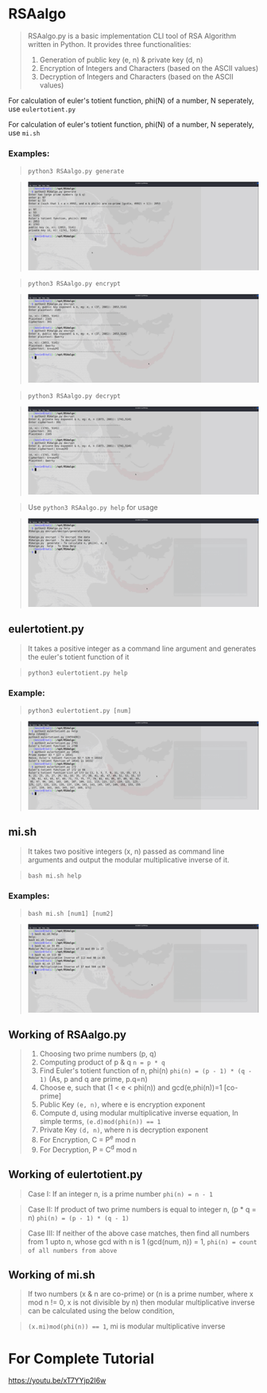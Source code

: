 # RSAalgo

> RSAalgo.py is a basic implementation CLI tool of RSA Algorithm written in Python. It provides three functionalities:
> 1. Generation of public key (e, n) & private key (d, n)
> 2. Encryption of Integers and Characters (based on the ASCII values)
> 3. Decryption of Integers and Characters (based on the ASCII values)

For calculation of euler's totient function, phi(N) of a number, N seperately, use `eulertotient.py`

For calculation of euler's totient function, phi(N) of a number, N seperately, use `mi.sh`

 ### Examples:
 > `python3 RSAalgo.py generate`
 
 > ![Generate public & private keys](/pics/generate.png)
 
 > `python3 RSAalgo.py encrypt`
 
 > ![Encryption](/pics/encrypt.png)
 
 > `python3 RSAalgo.py decrypt`
 
 > ![Decryption](/pics/decrypt.png)
 
 > Use `python3 RSAalgo.py help` for usage
 
 > ![Decryption](/pics/rsaHelp.png)

 ## eulertotient.py
 > It takes a positive integer as a command line argument and generates the euler's totient function of it 
 
 > `python3 eulertotient.py help`
 
 ### Example:
 > `python3 eulertotient.py [num]`
 
 > ![Euler's Totient Function](/pics/et.png)

 ## mi.sh
 > It takes two positive integers (x, n) passed as command line arguments and output the modular multiplicative inverse of it.
 
 > `bash mi.sh help`
 
 ### Examples:
 > `bash mi.sh [num1] [num2]`
 
 > ![Modular Multiplicative Inverse](/pics/mi.png)

## Working of RSAalgo.py
> 1. Choosing two prime numbers (p, q)
> 2. Computing product of p & q `n = p * q`
> 3. Find Euler's totient function of n, phi(n)
>       `phi(n) = (p - 1) * (q - 1)` (As, p and q are prime, p.q=n)
> 4. Choose e, such that (1 < e < phi(n)) and gcd(e,phi(n))=1 [co-prime]
> 5. Public Key `(e, n)`, where e is encryption exponent
> 6. Compute d, using modular multiplicative inverse equation,
>       In simple terms, `(e.d)mod(phi(n)) == 1`
> 7. Private Key `(d, n)`, where n is decryption exponent
> 8. For Encryption,
>       C = P<sup>e</sup> mod n
> 9. For Decryption,
>        P = C<sup>d</sup> mod n

## Working of eulertotient.py
> Case I: If an integer n, is a prime number
>   `phi(n) = n - 1`

> Case II: If product of two prime numbers is equal to integer n, (p * q = n)
>   `phi(n) = (p - 1) * (q - 1)`

> Case III: If neither of the above case matches, then find all numbers from 1 upto n, whose gcd with n is 1 (gcd(num, n)) = 1,
>   `phi(n) = count of all numbers from above`

## Working of mi.sh
> If two numbers (x & n are co-prime) or (n is a prime number, where x mod n != 0, x is not divisible by n) then modular multiplicative inverse can be calculated using the below condition,

>    `(x.mi)mod(phi(n)) == 1`, mi is modular multiplicative inverse

# For Complete Tutorial
https://youtu.be/xT7YYjp2I6w

